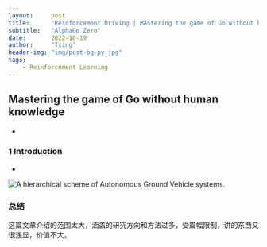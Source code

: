 ```yaml
---
layout:     post
title:      "Reinforcement Driving | Mastering the game of Go without human knowledge"
subtitle:   "AlphaGo Zero"
date:       2022-10-19
author:     "Txing"
header-img: "img/post-bg-py.jpg"
tags:
    - Reinforcement Learning
---
```


## Mastering the game of Go without human knowledge

- 

### 1 Introduction

- 
  

![A hierarchical scheme of Autonomous Ground Vehicle systems.](https://raw.githubusercontent.com/txing-casia/txing-casia.github.io/master/img/20220731.png)





### 总结

这篇文章介绍的范围太大，涵盖的研究方向和方法过多，受篇幅限制，讲的东西又很浅显，价值不大。



​	
